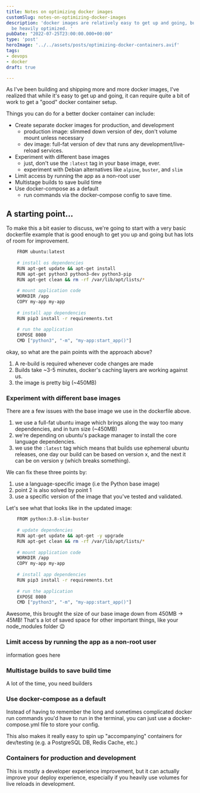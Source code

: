 ```yaml
---
title: Notes on optimizing docker images
customSlug: notes-on-optimizing-docker-images
description: 'docker images are relatively easy to get up and going, but can often
  be heavily optimized. '
pubDate: "2022-07-25T23:00:00.000+00:00"
type: 'post'
heroImage: '../../assets/posts/optimizing-docker-containers.avif'
tags:
- devops
- docker
draft: true

---
```

As I've been building and shipping more and more docker images, I've realized that while it's easy to get up and going, it can require quite a bit of work to get a "good" docker container setup.

Things you can do for a better docker container can include:

* Create separate docker images for production, and development
  * production image: slimmed down version of dev, don't volume mount unless necessary
  * dev image: full-fat version of dev that runs any development/live-reload services.
* Experiment with different base images
  * just, don't use the `:latest` tag in your base image, ever.
  * experiment with Debian alternatives like `alpine`, `buster`, and `slim`
* Limit access by running the app as a non-root user
* Multistage builds to save build time
* Use docker-compose as a default
  * run commands via the docker-compose config to save time.

## A starting point...

To make this a bit easier to discuss, we're going to start with a very basic dockerfile example that is good enough to get you up and going but has lots of room for improvement.

```bash
    FROM ubuntu:latest
    
    # install os dependencies
    RUN apt-get update && apt-get install
    RUN apt-get python3 python3-dev python3-pip
    RUN apt-get clean && rm -rf /var/lib/apt/lists/*
    
    # mount application code
    WORKDIR /app
    COPY my-app my-app
    
    # install app dependencies
    RUN pip3 install -r requirements.txt
    
    # run the application
    EXPOSE 8080
    CMD ["python3", "-m", "my-app:start_app()"]
```

okay, so what are the pain points with the approach above?

1. A re-build is required whenever code changes are made
2. Builds take \~3-5 minutes, docker's caching layers are working against us.
3. the image is pretty big (\~450MB)

### Experiment with different base images

There are a few issues with the base image we use in the dockerfile above.

1. we use a full-fat ubuntu image which brings along the way too many dependencies, and in turn size (\~450MB)
2. we're depending on ubuntu's package manager to install the core language dependencies.
3. we use the `:latest` tag which means that builds use ephemeral ubuntu releases, one day our build can be based on version x, and the next it can be on version y (which breaks something).

We can fix these three points by: 

1. use a language-specific image (i.e the Python base image) 
2. point 2 is also solved by point 1
3. use a specific version of the image that you've tested and validated. 

Let's see what that looks like in the updated image:

```bash
    FROM python:3.8-slim-buster
    
    # update dependencies
    RUN apt-get update && apt-get -y upgrade
    RUN apt-get clean && rm -rf /var/lib/apt/lists/*
    
    # mount application code
    WORKDIR /app
    COPY my-app my-app
    
    # install app dependencies
    RUN pip3 install -r requirements.txt
    
    # run the application
    EXPOSE 8080
    CMD ["python3", "-m", "my-app:start_app()"]
```

Awesome, this brought the size of our base image down from 450MB -> 45MB! That's a lot of saved space for other important things, like your node_modules folder 😉

### Limit access by running the app as a non-root user

information goes here

### Multistage builds to save build time

A lot of the time, you need builders

### Use docker-compose as a default

Instead of having to remember the long and sometimes complicated docker run commands you'd have to run in the terminal, you can just use a docker-compose.yml file to store your config.

This also makes it really easy to spin up "accompanying" containers for dev/testing (e.g. a PostgreSQL DB, Redis Cache, etc.)

### Containers for production and development

This is mostly a developer experience improvement, but it can actually improve your deploy experience, especially if you heavily use volumes for live reloads in development.